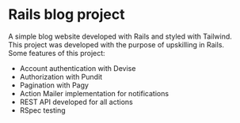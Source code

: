 # Rails blog project
A simple blog website developed with Rails and styled with Tailwind.\
This project was developed with the purpose of upskilling in Rails.\
Some features of this project:
  - Account authentication with Devise
  - Authorization with Pundit
  - Pagination with Pagy
  - Action Mailer implementation for notifications
  - REST API developed for all actions
  - RSpec testing
